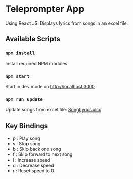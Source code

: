 # Teleprompter App

Using React JS. Displays lyrics from songs in an excel file.

## Available Scripts

### `npm install`
Install required NPM modules

### `npm start` 
Start in dev mode on [http://localhost:3000](http://localhost:3000)

### `npm run update` 
Update songs from excel file: [SongLyrics.xlsx](./public/SongLyrics.xlsx)

## Key Bindings

- p : Play song
- s : Stop song
- b : Skip back one song
- f : Skip forward to next song
- i : Increase speed 
- d : Decrease speed 
- r : Reset speed to 0
